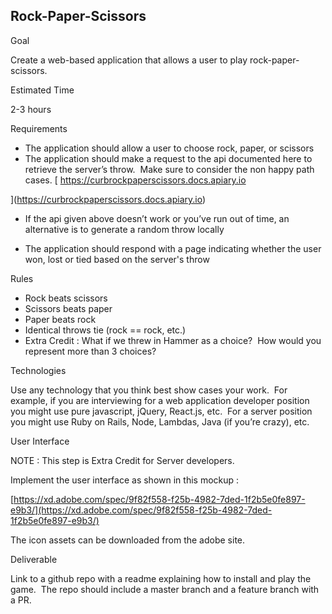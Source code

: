 ## Rock-Paper-Scissors

Goal

Create a web-based application that allows a user to play rock-paper-scissors.

Estimated Time

2-3 hours

Requirements

- The application should allow a user to choose rock, paper, or scissors
- The application should make a request to the api documented here to retrieve the server’s throw.  Make sure to consider the non happy path cases.
[
https://curbrockpaperscissors.docs.apiary.io

](https://curbrockpaperscissors.docs.apiary.io)
- If the api given above doesn’t work or you’ve run out of time, an alternative is to generate a random throw locally

- The application should respond with a page indicating whether the user won, lost or tied based on the server's throw

Rules

- Rock beats scissors
- Scissors beats paper
- Paper beats rock
- Identical throws tie (rock == rock, etc.)
- Extra Credit : What if we threw in Hammer as a choice?  How would you represent more than 3 choices?

Technologies

Use any technology that you think best show cases your work.  For example, if you are interviewing for a web application developer position you might use pure javascript, jQuery, React.js, etc.  For a server position you might use Ruby on Rails, Node, Lambdas, Java (if you’re crazy), etc.

User Interface

NOTE : This step is Extra Credit for Server developers.

Implement the user interface as shown in this mockup :

[https://xd.adobe.com/spec/9f82f558-f25b-4982-7ded-1f2b5e0fe897-e9b3/](https://xd.adobe.com/spec/9f82f558-f25b-4982-7ded-1f2b5e0fe897-e9b3/)

The icon assets can be downloaded from the adobe site.

Deliverable

Link to a github repo with a readme explaining how to install and play the game.  The repo should include a master branch and a feature branch with a PR.